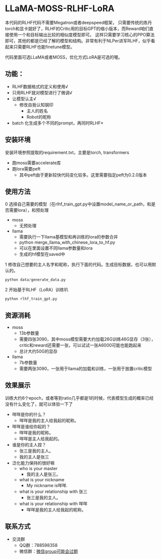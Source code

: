 # LLaMA-MOSS-RLHF-LoRA
本代码的RLHF代码不需要Megatron或者deepspeed框架，
只需要传统的炼丹torch和显卡就好了，RLHF的Critic用的目标GPT的缩小版本，而Reward咱们直接使用一个和目标输出比较的相似度模型即可。
这样只需要学习核心的PPO算法即可，其他的都是已经了解的模型和结构。非常有利于NLPer进军RLHF，似乎看起来只需要RLHF也能finetune模型。

代码里面可选LLaMA或者MOSS，优化方式LoRA是可选的喔。
## 功能：
- RLHF数据格式的定义和使用√
- 只用RLHF就对模型进行了微调√
- 让模型认主√
    - 修改自我认知钢印
        - 主人的姓名
        - Robot的昵称
- batch 化生成多个不同的prompt，再同时RLHF×
## 安装环境
安装环境参照提取的requirement.txt，主要是torch, transformers
- 跑moss需要accelerate库
- 跑lora需要peft
    - 其中peft由于更新较快代码变化较多。这里需要指定peft为0.2.0版本
## 使用方法
0 选择自己需要的模型（在rlhf_train_gpt.py中设置model_name_or_path，和是否需要lora），和预处理
- moss
    - 无预处理
- llama
    - 需要执行一下llama基模型和再训练的lora的参数合并
    - python merge_llama_with_chinese_lora_to_hf.py
    - 可以在里面设置不同llama参数量和lora
    - 生成的hf模型在saved中

1 修改自己想要的主人名字和昵称，执行下面的代码。生成目标数据，也可以用默认的。
```python
python data/generate_data.py
```
2 开始基于RLHF（LoRA）训练叭
```python
python rlhf_train_gpt.py
```
## 资源消耗
- moss
    - 13b参数量
    - 需要四张3090，其中moss模型需要大约加载26G训练46G显存（3张），critic和reward还需要一张，可以试试一张A6000可能也能跑起来
    - 总计大约50G的显存
- llama
    - 7b参数量
    - 需要两张3090，一张用于llama的加载和训练，一张用于放置critic模型
## 效果展示
训练大约6个epoch，或者等到ratio几乎都是1的时候，代表模型生成的概率已经没有什么变化了，就可以体验一下了
- 咩咩是你的什么？
    - 咩咩是我的主人给我起的昵称。
- 咩咩是谁给你起的？
    - 咩咩是我的昵称。
    - 咩咩是主人给我起的。
- 谁是你的主人捏？
    - 张三是我的主人。
    - 我的主人是张三
- 泛化能力保持的很好嘛
    - who is your master
        - 我的主人是张三。
    - what is your nickname
        - My nickname is咩咩.
    - what is your relationship with 张三
        - 张三是我的主人。
    - what is your relationship with 咩咩
        - 咩咩是我的主人给我起的昵称。
## 联系方式
- 交流群
    - QQ群：788598358
    - 微信群：[微信group可能会过期](https://github.com/Miraclemarvel55/ChatGLM-RLHF/blob/main/docs/%E5%BE%AE%E4%BF%A1%E7%BE%A4.png)
